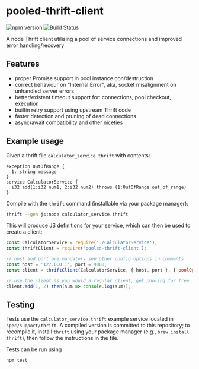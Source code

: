 # pooled-thrift-client

[![npm version](https://badge.fury.io/js/%40brigade%2Fpooled-thrift-client.svg)](https://badge.fury.io/js/%40brigade%2Fpooled-thrift-client)
[![Build Status](https://travis-ci.org/brigade/pooled-thrift-client.svg?branch=master)](https://travis-ci.org/brigade/pooled-thrift-client)

A node Thrift client utilising a pool of service connections and improved error handling/recovery

## Features

- proper Promise support in pool instance con/destruction
- correct behaviour on "Internal Error", aka, socket misalignment on
  unhandled server errors
- better/existent timeout support for: connections, pool checkout,
  execution
- builtin retry support using upstream Thrift code
- faster detection and pruning of dead connections
- async/await compatibility and other niceties

## Example usage

Given a thrift file `calculator_service.thrift` with contents:
```thrift
exception OutOfRange {
  1: string message
}
service CalculatorService {
  i32 add(1:i32 num1, 2:i32 num2) throws (1:OutOfRange out_of_range)
}
```

Compile with the `thrift` command (installable via your package manager):
```sh
thrift --gen js:node calculator_service.thrift
```

This will produce JS definitions for your service, which can then be used to create a client:
```js
const CalculatorService = require('./CalculatorService');
const thriftClient = require('pooled-thrift-client');

// host and port are mandatory see other config options in comments
const host = '127.0.0.1', port = 9000;
const client = thriftClient(CalculatorService, { host, port }, { poolOptions: { max: 5 } });

// use the client as you would a regular client, get pooling for free
client.add(1, 2).then(sum => console.log(sum));
```

## Testing

Tests use the `calculator_service.thrift` example service located in
`spec/support/thrift`. A compiled version is committed to this repository; to
recompile it, install `thrift` using your package manager (e.g., `brew install
thrift`), then follow the instructions in the file.

Tests can be run using
```sh
npm test
```
